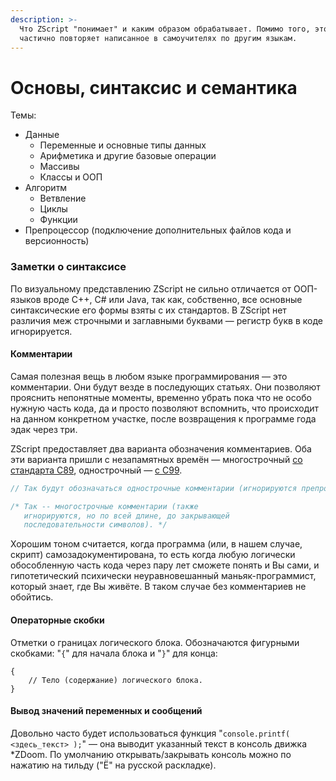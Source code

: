 ```yaml
---
description: >-
  Что ZScript "понимает" и каким образом обрабатывает. Помимо того, этот раздел
  частично повторяет написанное в самоучителях по другим языкам.
---
```


# Основы, синтаксис и семантика

Темы:

* Данные
  * Переменные и основные типы данных
  * Арифметика и другие базовые операции
  * Массивы
  * Классы и ООП
* Алгоритм
  * Ветвление
  * Циклы
  * Функции
* Препроцессор (подключение дополнительных файлов кода и версионность)



### Заметки о синтаксисе

По визуальному представлению ZScript не сильно отличается от ООП-языков вроде C++, C# или Java, так как, собственно, все основные синтаксические его формы взяты с их стандартов. В ZScript нет различия меж строчными и заглавными буквами — регистр букв в коде игнорируется.

#### Комментарии

Самая полезная вещь в любом языке программирования — это комментарии. Они будут везде в последующих статьях. Они позволяют прояснить непонятные моменты, временно убрать пока что не особо нужную часть кода, да и просто позволяют вспомнить, что происходит на данном конкретном участке, после возвращения к программе года эдак через три.

ZScript предоставляет два варианта обозначения комментариев. Оба эти варианта пришли с незапамятных времён — многострочный [со стандарта C89](http://port70.net/~nsz/c/c89/c89-draft.html), однострочный — [с C99](http://port70.net/~nsz/c/c99/n1256.pdf).

```c
// Так будут обозначаться однострочные комментарии (игнорируются препроцессором до конца строки);

/* Так -- многострочные комментарии (также 
   игнорируются, но по всей длине, до закрывающей 
   последовательности символов). */
```

Хорошим тоном считается, когда программа (или, в нашем случае, скрипт) самозадокументирована, то есть когда любую логически обособленную часть кода через пару лет сможете понять и Вы сами, и гипотетический психически неуравновешанный маньяк-программист, который знает, где Вы живёте. В таком случае без комментариев не обойтись.

#### Операторные скобки

Отметки о границах логического блока. Обозначаются фигурными скобками: "`{`" для начала блока и "`}`" для конца:

```clike
{
    // Тело (содержание) логического блока.
}
```

#### Вывод значений переменных и сообщений

Довольно часто будет использоваться функция "`console.printf( <здесь_текст> );`" — она выводит указанный текст в консоль движка \*ZDoom. По умолчанию открывать/закрывать консоль можно по нажатию на тильду ("Ё" на русской раскладке).
